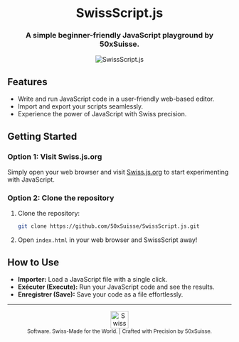 <h1 align="center">SwissScript.js</h1>

<h3 align="center">A simple beginner-friendly JavaScript playground by 50xSuisse.</h3>

<p align="center">
  <img src="https://github.com/50xSuisse/SwissScript.js/assets/156722656/952b1b4a-2b19-487f-bd55-57b01bd5ff9c" alt="SwissScript.js">
</p>

## Features

- Write and run JavaScript code in a user-friendly web-based editor.
- Import and export your scripts seamlessly.
- Experience the power of JavaScript with Swiss precision.

## Getting Started

### Option 1: Visit Swiss.js.org

Simply open your web browser and visit [Swiss.js.org](https://Swiss.js.org) to start experimenting with JavaScript.

### Option 2: Clone the repository

1. Clone the repository:
    ```bash
    git clone https://github.com/50xSuisse/SwissScript.js.git
    ```

2. Open `index.html` in your web browser and SwissScript away!

## How to Use

- **Importer:** Load a JavaScript file with a single click.
- **Exécuter (Execute):** Run your JavaScript code and see the results.
- **Enregistrer (Save):** Save your code as a file effortlessly.

---

<div align="center">
  <img src="https://upload.wikimedia.org/wikipedia/commons/c/c8/Twemoji12_1f1e8-1f1ed.svg" alt="Swiss Flag" width="39.50px" height="auto">
  <br>
  <small>Software. Swiss-Made for the World. | Crafted with Precision by 50xSuisse.</small>
</div>
